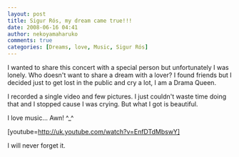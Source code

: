 ```yaml
---
layout: post
title: Sigur Rós, my dream came true!!!
date: 2008-06-16 04:41
author: nekoyamaharuko
comments: true
categories: [Dreams, love, Music, Sigur Rós]
---
```

I wanted to share this concert with a special person but unfortunately I was lonely. Who doesn't want to share a dream with a lover? I found friends but I decided just to get lost in the public and cry a lot, I am a Drama Queen.

I recorded a single video and few pictures. I just couldn't waste time doing that and I stopped cause I was crying. But what I got is beautiful.

I love music...  Awn!  ^_^

[youtube=http://uk.youtube.com/watch?v=EnfDTdMbswY]

I will never forget it.
